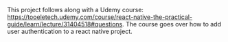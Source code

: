 This project follows along with a Udemy course: https://tooeletech.udemy.com/course/react-native-the-practical-guide/learn/lecture/31404518#questions.
The course goes over how to add user authentication to a react native project. 
